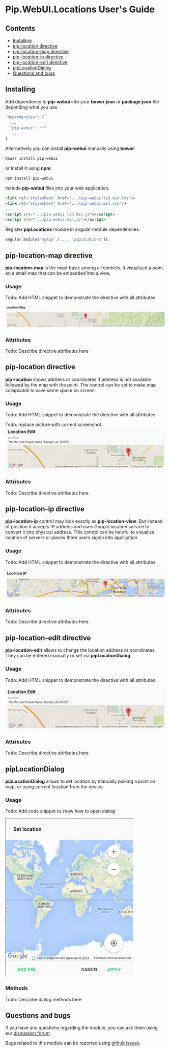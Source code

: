 # Pip.WebUI.Locations User's Guide

## <a name="contents"></a> Contents
- [Installing](#install)
- [pip-location directive](#location)
- [pip-location-map directive](#location_map)
- [pip-location-ip directive](#location_ip)
- [pip-location-edit directive](#location_edit)
- [pipLocationDialog](#location_dialog)
- [Questions and bugs](#issues)


## <a name="install"></a> Installing

Add dependency to **pip-webui** into your **bower.json** or **package.json** file depending what you use.
```javascript
"dependencies": {
  ...
  "pip-webui": "*"
  ...
}
```

Alternatively you can install **pip-webui** manually using **bower**:
```bash
bower install pip-webui
```

or install it using **npm**:
```bash
npm install pip-webui
```

Include **pip-webui** files into your web application.
```html
<link rel="stylesheet" href=".../pip-webui-lib.min.css"/>
<link rel="stylesheet" href=".../pip-webui.min.css"/>
...
<script src=".../pip-webui-lib.min.js"></script>
<script src=".../pip-webui.min.js"></script>
```

Register **pipLocations** module in angular module dependencies.
```javascript
angular.module('myApp',[..., 'pipLocations']);
```


## <a name="location_map"></a> pip-location-map directive

**pip-location-map** is the most basic among all controls. It visualized a point on a small map that can be embedded into a view.

### Usage
Todo: Add HTML snippet to demonstrate the directive with all attributes

<img src="images/img-location-map.png"/>

### Attributes
Todo: Describe directive attributes here


## <a name="location"></a> pip-location directive

**pip-location** shows address or coordinates if address is not available followed by the map with the point.
The control can be set to make map collapsable to save some space on screen.

### Usage
Todo: Add HTML snippet to demonstrate the directive with all attributes

Todo: replace picture with correct screenshot
<img src="images/img-location-edit-view.png"/>
    
### Attributes
Todo: Describe directive attributes here


## <a name="location_ip"></a> pip-location-ip directive

**pip-location-ip** control may look exactly as **pip-location-view**. But instead of position it accepts IP address and uses Google location service to convert it into physical address. This control can be helpful to visualize location of servers or places there users signin into application.

### Usage
Todo: Add HTML snippet to demonstrate the directive with all attributes

<img src="images/img-location-ip.png"/>

### Attributes
Todo: Describe directive attributes here


## <a name="location_edit"></a> pip-location-edit directive

**pip-location-edit** allows to change the location address or coordinates. They can be entered manually or set via **pipLocationDialog**

### Usage
Todo: Add HTML snippet to demonstrate the directive with all attributes

<img src="images/img-location-edit-view.png"/>

### Attributes
Todo: Describe directive attributes here


## <a name="location_dialog"></a> pipLocationDialog

**pipLocationDialog** allows to set location by manually picking a point on map, or using current location from the device.

### Usage
Todo: Add code snippet to show how to open dialog

<img src="images/img-location-dialog.png"/>

### Methods
Todo: Describe dialog methods here


## <a name="issues"></a> Questions and bugs

If you have any questions regarding the module, you can ask them using our 
[discussion forum](https://groups.google.com/forum/#!forum/pip-webui).

Bugs related to this module can be reported using [github issues](https://github.com/pip-webui/pip-webui-locations/issues).
